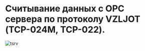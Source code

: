 # Считывание данных с OPC сервера по протоколу VZLJOT (ТСР-024М, ТСР-022).
  
![tsrv](https://github.com/sxfour/python_all_projects/assets/112577182/94f97bfe-eb69-4f37-b1d2-fefba19b339d)
